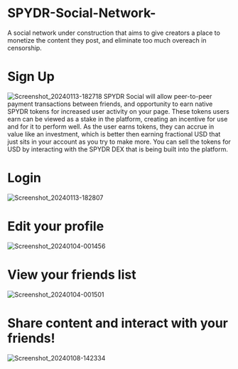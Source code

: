 # SPYDR-Social-Network-
A social network under construction that aims to give creators a place to monetize the content they post, and eliminate too much overeach in censorship. 
# Sign Up
![Screenshot_20240113-182718](https://github.com/taurusloathe/SPYDR-Social-Network-/assets/110080228/021d3482-cbad-4f0d-a73d-e97481846a45)
SPYDR Social will allow peer-to-peer payment transactions between friends, and opportunity to earn native SPYDR tokens for increased user activity on your page. These tokens users earn can be viewed as a stake in the platform, creating an incentive for use and for it to perform well. As the user earns tokens, they can accrue in value like an investment, which is better then earning fractional USD that just sits in your account as you try to make more. You can sell the tokens for USD by interacting with the SPYDR DEX that is being built into the platform.
# Login
![Screenshot_20240113-182807](https://github.com/taurusloathe/SPYDR-Social-Network-/assets/110080228/d099b5ff-622a-444b-86b5-9bd0e26479fc)
# Edit your profile 
![Screenshot_20240104-001456](https://github.com/taurusloathe/SPYDR-Social-Network-/assets/110080228/b492aaec-0e76-48dc-9c82-b9c1e3faeb3a)
# View your friends list
![Screenshot_20240104-001501](https://github.com/taurusloathe/SPYDR-Social-Network-/assets/110080228/72582303-262b-4a32-b0de-8ce43dafcd28)
# Share content and interact with your friends!
![Screenshot_20240108-142334](https://github.com/taurusloathe/SPYDR-Social-Network-/assets/110080228/44c2a60d-c7d9-4936-84cf-36726e1fbf3b)
